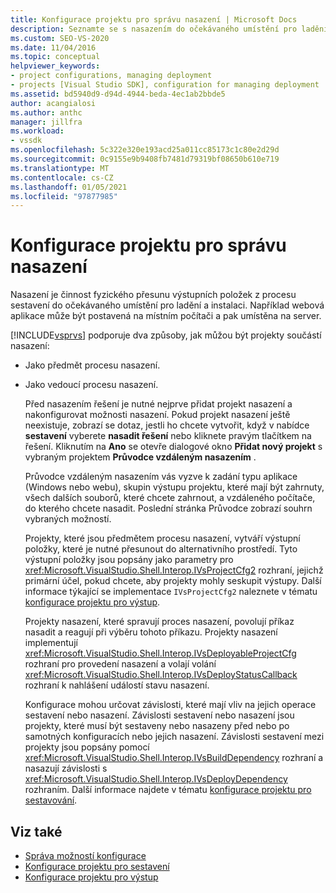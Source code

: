 ```yaml
---
title: Konfigurace projektu pro správu nasazení | Microsoft Docs
description: Seznamte se s nasazením do očekávaného umístění pro ladění a instalaci a dvou způsobů, jak Visual Studio podporuje projekty, které podporují nasazení.
ms.custom: SEO-VS-2020
ms.date: 11/04/2016
ms.topic: conceptual
helpviewer_keywords:
- project configurations, managing deployment
- projects [Visual Studio SDK], configuration for managing deployment
ms.assetid: bd5940d9-d94d-4944-beda-4ec1ab2bbde5
author: acangialosi
ms.author: anthc
manager: jillfra
ms.workload:
- vssdk
ms.openlocfilehash: 5c322e320e193acd25a011cc85173c1c80e2d29d
ms.sourcegitcommit: 0c9155e9b9408fb7481d79319bf08650b610e719
ms.translationtype: MT
ms.contentlocale: cs-CZ
ms.lasthandoff: 01/05/2021
ms.locfileid: "97877985"
---
```

# <a name="project-configuration-for-managing-deployment"></a>Konfigurace projektu pro správu nasazení
Nasazení je činnost fyzického přesunu výstupních položek z procesu sestavení do očekávaného umístění pro ladění a instalaci. Například webová aplikace může být postavená na místním počítači a pak umístěna na server.

 [!INCLUDE[vsprvs](../../code-quality/includes/vsprvs_md.md)] podporuje dva způsoby, jak můžou být projekty součástí nasazení:

- Jako předmět procesu nasazení.

- Jako vedoucí procesu nasazení.

  Před nasazením řešení je nutné nejprve přidat projekt nasazení a nakonfigurovat možnosti nasazení. Pokud projekt nasazení ještě neexistuje, zobrazí se dotaz, jestli ho chcete vytvořit, když v nabídce **sestavení** vyberete **nasadit řešení** nebo kliknete pravým tlačítkem na řešení. Kliknutím na **Ano** se otevře dialogové okno **Přidat nový projekt** s vybraným projektem **Průvodce vzdáleným nasazením** .

  Průvodce vzdáleným nasazením vás vyzve k zadání typu aplikace (Windows nebo webu), skupin výstupu projektu, které mají být zahrnuty, všech dalších souborů, které chcete zahrnout, a vzdáleného počítače, do kterého chcete nasadit. Poslední stránka Průvodce zobrazí souhrn vybraných možností.

  Projekty, které jsou předmětem procesu nasazení, vytváří výstupní položky, které je nutné přesunout do alternativního prostředí. Tyto výstupní položky jsou popsány jako parametry pro <xref:Microsoft.VisualStudio.Shell.Interop.IVsProjectCfg2> rozhraní, jejichž primární účel, pokud chcete, aby projekty mohly seskupit výstupy. Další informace týkající se implementace `IVsProjectCfg2` naleznete v tématu [konfigurace projektu pro výstup](../../extensibility/internals/project-configuration-for-output.md).

  Projekty nasazení, které spravují proces nasazení, povolují příkaz nasadit a reagují při výběru tohoto příkazu. Projekty nasazení implementují <xref:Microsoft.VisualStudio.Shell.Interop.IVsDeployableProjectCfg> rozhraní pro provedení nasazení a volají volání <xref:Microsoft.VisualStudio.Shell.Interop.IVsDeployStatusCallback> rozhraní k nahlášení událostí stavu nasazení.

  Konfigurace mohou určovat závislosti, které mají vliv na jejich operace sestavení nebo nasazení. Závislosti sestavení nebo nasazení jsou projekty, které musí být sestaveny nebo nasazeny před nebo po samotných konfiguracích nebo jejich nasazení. Závislosti sestavení mezi projekty jsou popsány pomocí <xref:Microsoft.VisualStudio.Shell.Interop.IVsBuildDependency> rozhraní a nasazují závislosti s <xref:Microsoft.VisualStudio.Shell.Interop.IVsDeployDependency> rozhraním. Další informace najdete v tématu [konfigurace projektu pro sestavování](../../extensibility/internals/project-configuration-for-building.md).

## <a name="see-also"></a>Viz také
- [Správa možností konfigurace](../../extensibility/internals/managing-configuration-options.md)
- [Konfigurace projektu pro sestavení](../../extensibility/internals/project-configuration-for-building.md)
- [Konfigurace projektu pro výstup](../../extensibility/internals/project-configuration-for-output.md)
